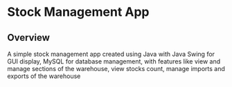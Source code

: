 # Stock Management App
## Overview
A simple stock management app created using Java with Java Swing for GUI display, MySQL for database management, with features like view and manage sections of the warehouse, view stocks count, manage imports and exports of the warehouse